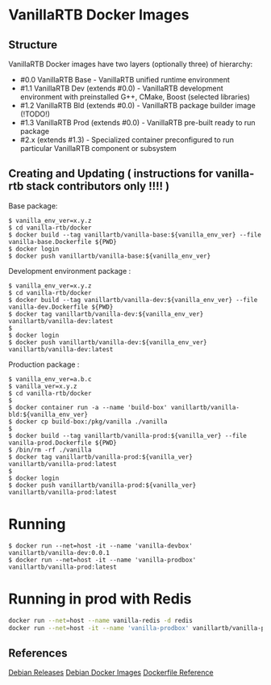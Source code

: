 # VanillaRTB Docker Images

## Structure
VanillaRTB Docker images have two layers (optionally three) of hierarchy:

* #0.0 VanillaRTB Base - VanillaRTB unified runtime environment
* #1.1 VanillaRTB Dev (extends #0.0) - VanillaRTB development environment with preinstalled G++, CMake, Boost (selected libraries)
* #1.2 VanillaRTB Bld (extends #0.0) - VanillaRTB package builder image (!TODO!)
* #1.3 VanillaRTB Prod (extends #0.0) - VanillaRTB pre-built ready to run package
* #2.x (extends #1.3) - Specialized container preconfigured to run particular VanillaRTB component or subsystem

## Creating and Updating ( instructions for vanilla-rtb stack contributors only !!!! )

Base package:

```
$ vanilla_env_ver=x.y.z
$ cd vanilla-rtb/docker
$ docker build --tag vanillartb/vanilla-base:${vanilla_env_ver} --file vanilla-base.Dockerfile ${PWD}
$ docker login
$ docker push vanillartb/vanilla-base:${vanilla_env_ver}
```

Development environment package :

```
$ vanilla_env_ver=x.y.z
$ cd vanilla-rtb/docker
$ docker build --tag vanillartb/vanilla-dev:${vanilla_env_ver} --file vanilla-dev.Dockerfile ${PWD}
$ docker tag vanillartb/vanilla-dev:${vanilla_env_ver} vanillartb/vanilla-dev:latest
$
$ docker login
$ docker push vanillartb/vanilla-dev:${vanilla_env_ver} vanillartb/vanilla-dev:latest
```

Production package :

```
$ vanilla_env_ver=a.b.c
$ vanilla_ver=x.y.z
$ cd vanilla-rtb/docker
$
$ docker container run -a --name 'build-box' vanillartb/vanilla-bld:${vanilla_env_ver}
$ docker cp build-box:/pkg/vanilla ./vanilla
$
$ docker build --tag vanillartb/vanilla-prod:${vanilla_ver} --file vanilla-prod.Dockerfile ${PWD}
$ /bin/rm -rf ./vanilla
$ docker tag vanillartb/vanilla-prod:${vanilla_ver} vanillartb/vanilla-prod:latest
$
$ docker login
$ docker push vanillartb/vanilla-prod:${vanilla_ver} vanillartb/vanilla-prod:latest
```

# Running

```
$ docker run --net=host -it --name 'vanilla-devbox' vanillartb/vanilla-dev:0.0.1
$ docker run --net=host -it --name 'vanilla-prodbox' vanillartb/vanilla-prod:latest
```
# Running in prod with Redis
```bash
docker run --net=host --name vanilla-redis -d redis
docker run --net=host -it --name 'vanilla-prodbox' vanillartb/vanilla-prod:latest
```

## References
[Debian Releases](https://www.debian.org/releases/)
[Debian Docker Images](https://store.docker.com/images/debian/)
[Dockerfile Reference](https://docs.docker.com/engine/reference/builder/)
